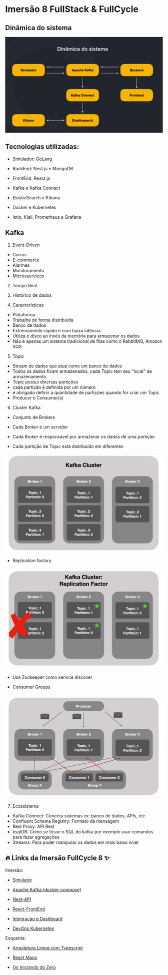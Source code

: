 # Imersão 8 FullStack & FullCycle

## Dinâmica do sistema

<img src="./images/dinamica-sistema.png" alt="dinâmica do sistema"/>

## Tecnologias utilizadas:

- Simulador: GoLang

- BackEnd: Nest.js e MongoDB

- FrontEnd: React.js

- Kafka e Kafka Connect

- ElasticSearch e Kibana

- Docker e Kubernetes

- Istio, Kiali, Prometheus e Grafana

## Kafka

1. Event-Driven

  - Carros
  - E-commerce
  - Alarmes
  - Monitoramento
  - Microsserviços

2. Tempo Real

3. Histórico de dados

4. Características

  - Plataforma
  - Trabalha de forma distribuída
  - Banco de dados
  - Extremamente rápido e com baixa latência
  - Utiliza o disco ao invés da memória para armazenar os dados
  - Não é apenas um sistema tradicional de filas como o RabbitMQ, Amazon SQS

5. Topic

  - Stream de dados que atua como um banco de dados
  - Todos os dados ficam armazenados, cada Topic tem seu "local" de armazenamento
  - Topic possui diversas partições
  - cada partição é definida por um número
  - é obrigado definir a quantidade de partições quando for criar um Topic
  - Producer e Consumer(s)

6. Cluster Kafka

  - Conjunto de Brokers
  
  - Cada Broker é um servidor
  
  - Cada Broker é responsável por armazenar os dados de uma partição
  
  - Cada partição de Topic está distribuído em diferentes 
  
  <img src="./images/cluster-kafka.png" alt="Cluster Kafka"/>

  - Replication factory

  <img src="./images/replication-kafka.png" alt="Replication Factory"/>

  - Usa Zookeeper como service discover
  
  - Consumer Groups

  <img src="./images/consumers-groups-kafka.png" alt="Consumer Groups"/>

7. Ecossistema

  - Kafka Connect: Conecta sistemas ex: banco de dados, APIs, etc
  - Confluent Schema Registry: Formato da mensagem
  - Rest Proxy: API Rest
  - ksqlDB: Como se fosse o SQL do kafka por exemplo usar comandos para fazer agregações
  - Streams: Para poder manipular os dados em mais baixo nível

## 🔥 Links da Imersão FullCycle 8 ✨

Imersão:

- [Simulator](https://github.com/rodolfoHOk/fullcycle.imersaofsfc2/tree/main/simulator)

- [Apache Kafka (docker-compose)](https://github.com/rodolfoHOk/fullcycle.imersaofsfc2/tree/main/apache-kafka)

- [Nest-API](https://github.com/rodolfoHOk/fullcycle.imersaofsfc2/tree/main/nest-api)

- [React-FrontEnd](https://github.com/rodolfoHOk/fullcycle.imersaofsfc2/tree/main/react-frontend)

- [Integração e Dashboard](https://github.com/rodolfoHOk/fullcycle.imersaofsfc2/tree/main/kafka-with-connect)

- [DevOps Kubernetes](https://github.com/rodolfoHOk/fullcycle.imersaofsfc2/tree/main/k8s)

Esquenta: 

- [Arquitetura Limpa com Typescript](https://github.com/rodolfoHOk/fullcycle.typescrit-clean-arch)

- [React Maps](https://github.com/rodolfoHOk/fullcycle.react-maps)

- [Go Iniciando do Zero](https://github.com/rodolfoHOk/fullcycle.go-init-from-zero)
